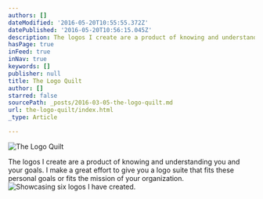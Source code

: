 ```yaml
---
authors: []
dateModified: '2016-05-20T10:55:55.372Z'
datePublished: '2016-05-20T10:56:15.045Z'
description: The logos I create are a product of knowing and understanding you and your goals. I make a great effort to give you a logo suite that fits these personal goals or fits the mission of your organization.
hasPage: true
inFeed: true
inNav: true
keywords: []
publisher: null
title: The Logo Quilt
author: []
starred: false
sourcePath: _posts/2016-03-05-the-logo-quilt.md
url: the-logo-quilt/index.html
_type: Article

---
```

![The Logo Quilt](https://s3-us-west-2.amazonaws.com/the-grid-img/p/857f3d2d6aa665039427fe589fb70e8733eecfc6.jpg)

The logos I create are a product of knowing and understanding you and your goals. I make a great effort to give you a logo suite that fits these personal goals or fits the mission of your organization.
![Showcasing six logos I have created.](https://the-grid-user-content.s3-us-west-2.amazonaws.com/8a4d3baf-83a7-4464-bf60-f2ba45d84bfa.jpg)